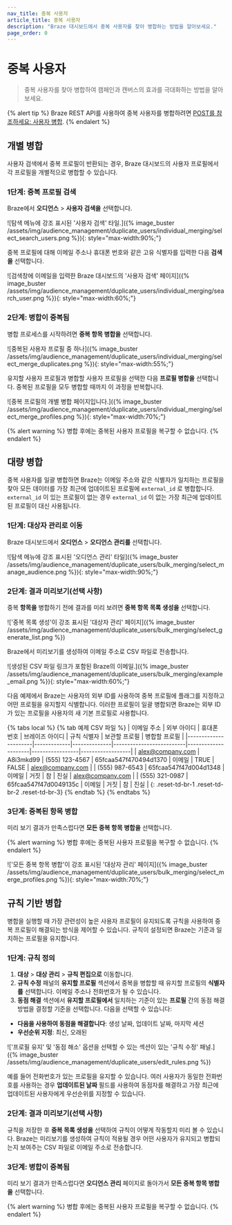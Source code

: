 ```yaml
---
nav_title: 중복 사용자
article_title: 중복 사용자
description: "Braze 대시보드에서 중복 사용자를 찾아 병합하는 방법을 알아보세요."
page_order: 0
---
```


# 중복 사용자

> 중복 사용자를 찾아 병합하여 캠페인과 캔버스의 효과를 극대화하는 방법을 알아보세요.

{% alert tip %}
Braze REST API를 사용하여 중복 사용자를 병합하려면 [POST를 참조하세요: 사용자 병합]({{site.baseurl}}/api/endpoints/user_data/post_users_merge/).
{% endalert %}

## 개별 병합

사용자 검색에서 중복 프로필이 반환되는 경우, Braze 대시보드의 사용자 프로필에서 각 프로필을 개별적으로 병합할 수 있습니다.

### 1단계: 중복 프로필 검색

Braze에서 **오디언스** > **사용자 검색을** 선택합니다.

![탐색 메뉴에 강조 표시된 '사용자 검색' 타일.]({% image_buster /assets/img/audience_management/duplicate_users/individual_merging/select_search_users.png %}){: style="max-width:90%;"}

중복 프로필에 대해 이메일 주소나 휴대폰 번호와 같은 고유 식별자를 입력한 다음 **검색을** 선택합니다.

![검색창에 이메일을 입력한 Braze 대시보드의 '사용자 검색' 페이지]({% image_buster /assets/img/audience_management/duplicate_users/individual_merging/search_user.png %}){: style="max-width:60%;"}

### 2단계: 병합이 중복됨

병합 프로세스를 시작하려면 **중복 항목 병합을** 선택합니다.

![중복된 사용자 프로필 중 하나]({% image_buster /assets/img/audience_management/duplicate_users/individual_merging/select_merge_duplicates.png %}){: style="max-width:55%;"}

유지할 사용자 프로필과 병합할 사용자 프로필을 선택한 다음 **프로필 병합을** 선택합니다. 중복된 프로필을 모두 병합할 때까지 이 과정을 반복합니다.

![중복 프로필의 개별 병합 페이지입니다.]({% image_buster /assets/img/audience_management/duplicate_users/individual_merging/select_merge_profiles.png %}){: style="max-width:70%;"}

{% alert warning %}
병합 후에는 중복된 사용자 프로필을 복구할 수 없습니다.
{% endalert %}

## 대량 병합

중복 사용자를 일괄 병합하면 Braze는 이메일 주소와 같은 식별자가 일치하는 프로필을 찾아 모든 데이터를 가장 최근에 업데이트된 프로필에 `external_id` 로 병합합니다. `external_id` 이 있는 프로필이 없는 경우 `external_id` 이 없는 가장 최근에 업데이트된 프로필이 대신 사용됩니다.

### 1단계: 대상자 관리로 이동

Braze 대시보드에서 **오디언스** > **오디언스 관리를** 선택합니다.

![탐색 메뉴에 강조 표시된 '오디언스 관리' 타일]({% image_buster /assets/img/audience_management/duplicate_users/bulk_merging/select_manage_audience.png %}){: style="max-width:90%;"}

### 2단계: 결과 미리보기(선택 사항)

중복 **항목을** 병합하기 전에 결과를 미리 보려면 **중복 항목 목록 생성을** 선택합니다.

!['중복 목록 생성'이 강조 표시된 '대상자 관리' 페이지]({% image_buster /assets/img/audience_management/duplicate_users/bulk_merging/select_generate_list.png %})

Braze에서 미리보기를 생성하여 이메일 주소로 CSV 파일로 전송합니다.

![생성된 CSV 파일 링크가 포함된 Braze의 이메일.]({% image_buster /assets/img/audience_management/duplicate_users/bulk_merging/example_email.png %}){: style="max-width:60%;"}

다음 예제에서 Braze는 사용자의 외부 ID를 사용하여 중복 프로필에 플래그를 지정하고 어떤 프로필을 유지할지 식별합니다. 이러한 프로필이 일괄 병합되면 Braze는 외부 ID가 있는 프로필을 사용자의 새 기본 프로필로 사용합니다.

{% tabs local %}
{% tab 예제 CSV 파일 %}
| 이메일 주소 | 외부 아이디 | 휴대폰 번호 | 브레이즈 아이디 | 규칙 식별자 | 보관할 프로필 | 병합할 프로필 |
\|----------------------|-------------|--------------|--------------------------|---------------------|-----------------|------------------|
| alex@company.com | A8i3mkd99 | (555) 123-4567 | 65fcaa547f470494d1370 | 이메일 | TRUE | FALSE |
alex@company.com | | (555) 987-6543 | 65fcaa547f47d004d1348 | 이메일 | 거짓 | 참 | 진실 |
alex@company.com | | (555) 321-0987 | 65fcaa547f47d0049135c | 이메일 | 거짓 | 참 | 진실 |
{: .reset-td-br-1 .reset-td-br-2 .reset-td-br-3}
{% endtab %}
{% endtabs %}

### 3단계: 중복된 항목 병합

미리 보기 결과가 만족스럽다면 **모든 중복 항목 병합을** 선택합니다.

{% alert warning %}
병합 후에는 중복된 사용자 프로필을 복구할 수 없습니다.
{% endalert %}

!['모든 중복 항목 병합'이 강조 표시된 '대상자 관리' 페이지]({% image_buster /assets/img/audience_management/duplicate_users/bulk_merging/select_merge_profiles.png %}){: style="max-width:70%;"}

## 규칙 기반 병합

병합을 실행할 때 가장 관련성이 높은 사용자 프로필이 유지되도록 규칙을 사용하여 중복 프로필이 해결되는 방식을 제어할 수 있습니다. 규칙이 설정되면 Braze는 기준과 일치하는 프로필을 유지합니다.

### 1단계: 규칙 정의

1. **대상** > **대상 관리** > **규칙 편집으로** 이동합니다.
2. **규칙 수정** 패널의 **유지할 프로필** 섹션에서 중복을 병합할 때 유지할 프로필의 **식별자를** 선택합니다. 이메일 주소나 전화번호가 될 수 있습니다.
3. **동점 해결** 섹션에서 **유지할 프로필에서** 일치하는 기준이 있는 **프로필** 간의 동점 해결 방법을 결정할 기준을 선택합니다. 다음을 선택할 수 있습니다:<br>
- **다음을 사용하여 동점을 해결합니다**: 생성 날짜, 업데이트 날짜, 마지막 세션
- **우선순위 지정**: 최신, 오래된

!['프로필 유지' 및 '동점 해소' 옵션을 선택할 수 있는 섹션이 있는 '규칙 수정' 패널.]({% image_buster /assets/img/audience_management/duplicate_users/edit_rules.png %})

예를 들어 전화번호가 있는 프로필을 유지할 수 있습니다. 여러 사용자가 동일한 전화번호를 사용하는 경우 **업데이트된 날짜** 필드를 사용하여 동점자를 해결하고 가장 최근에 업데이트된 사용자에게 우선순위를 지정할 수 있습니다.

### 2단계: 결과 미리보기(선택 사항)

규칙을 저장한 후 **중복 목록 생성을** 선택하여 규칙이 어떻게 작동할지 미리 볼 수 있습니다. Braze는 미리보기를 생성하여 규칙이 적용될 경우 어떤 사용자가 유지되고 병합되는지 보여주는 CSV 파일로 이메일 주소로 전송합니다. 

### 3단계: 병합이 중복됨

미리 보기 결과가 만족스럽다면 **오디언스 관리** 페이지로 돌아가서 **모든 중복 항목 병합을** 선택합니다.

{% alert warning %}
병합 후에는 중복된 사용자 프로필을 복구할 수 없습니다.
{% endalert %}
